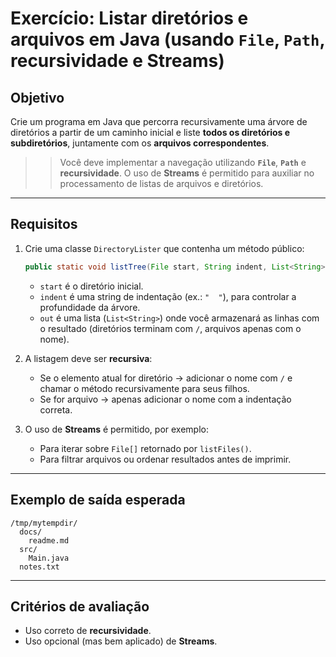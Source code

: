 
# Exercício: Listar diretórios e arquivos em Java (usando `File`, `Path`, recursividade e Streams)

## Objetivo
Crie um programa em Java que percorra recursivamente uma árvore de diretórios a partir de um caminho inicial e liste **todos os diretórios e subdiretórios**, juntamente com os **arquivos correspondentes**.

>> Você deve implementar a navegação utilizando **`File`**, **`Path`** e **recursividade**. O uso de **Streams** é permitido para auxiliar no processamento de listas de arquivos e diretórios.
---

## Requisitos
1. Crie uma classe `DirectoryLister` que contenha um método público:
   ```java
   public static void listTree(File start, String indent, List<String> out)
   ```
    - `start` é o diretório inicial.
    - `indent` é uma string de indentação (ex.: `"  "`), para controlar a profundidade da árvore.
    - `out` é uma lista (`List<String>`) onde você armazenará as linhas com o resultado (diretórios terminam com `/`, arquivos apenas com o nome).

2. A listagem deve ser **recursiva**:
    - Se o elemento atual for diretório → adicionar o nome com `/` e chamar o método recursivamente para seus filhos.
    - Se for arquivo → apenas adicionar o nome com a indentação correta.

3. O uso de **Streams** é permitido, por exemplo:
    - Para iterar sobre `File[]` retornado por `listFiles()`.
    - Para filtrar arquivos ou ordenar resultados antes de imprimir.

---

## Exemplo de saída esperada
```
/tmp/mytempdir/
  docs/
    readme.md
  src/
    Main.java
  notes.txt
```

---

## Critérios de avaliação
- Uso correto de **recursividade**.
- Uso opcional (mas bem aplicado) de **Streams**.